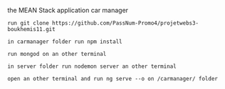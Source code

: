 the MEAN Stack application car manager

    run git clone https://github.com/PassNum-Promo4/projetwebs3-boukhemis11.git 
    
    in carmanager folder run npm install
    
    run mongod on an other terminal
    
    in server folder run nodemon server an other terminal

    open an other terminal and run ng serve --o on /carmanager/ folder

